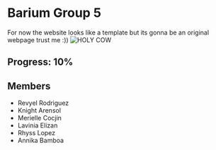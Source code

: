 # Barium Group 5
For now the website looks like a template but its gonna be an original webpage trust me :))
![HOLY COW](https://media.discordapp.net/attachments/877147396449116210/934059063958990878/unknown.png)
## Progress: 10%
## Members
- Revyel Rodriguez
- Knight Arensol
- Merielle Cocjin
- Lavinia Elizan
- Rhyss Lopez
- Annika Bamboa
